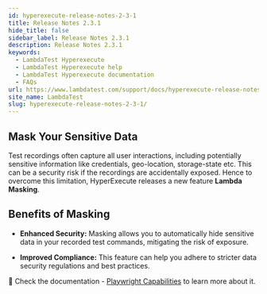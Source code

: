 ```yaml
---
id: hyperexecute-release-notes-2-3-1
title: Release Notes 2.3.1
hide_title: false
sidebar_label: Release Notes 2.3.1
description: Release Notes 2.3.1
keywords:
  - LambdaTest Hyperexecute
  - LambdaTest Hyperexecute help
  - LambdaTest Hyperexecute documentation
  - FAQs
url: https://www.lambdatest.com/support/docs/hyperexecute-release-notes-2-3-1/
site_name: LambdaTest
slug: hyperexecute-release-notes-2-3-1/
---
```


<script type="application/ld+json"
      dangerouslySetInnerHTML={{ __html: JSON.stringify({
       "@context": "https://schema.org",
        "@type": "BreadcrumbList",
        "itemListElement": [{
          "@type": "ListItem",
          "position": 1,
          "name": "Home",
          "item": "https://www.lambdatest.com"
        },{
          "@type": "ListItem",
          "position": 2,
          "name": "Support",
          "item": "https://www.lambdatest.com/support/docs/"
        },{
          "@type": "ListItem",
          "position": 3,
          "name": "Release Notes",
          "item": "https://www.lambdatest.com/support/docs/hyperexecute-release-notes-2-3-1/"
        }]
      })
    }}
></script>

## Mask Your Sensitive Data

Test recordings often capture all user interactions, including potentially sensitive information like credentials, geo-location, storage-state etc. This can be a security risk if the recordings are accidentally exposed. Hence to overcome this limitation, HyperExecute releases a new feature **Lambda Masking**.

## Benefits of Masking

- **Enhanced Security:** Masking allows you to automatically hide sensitive data in your recorded test commands, mitigating the risk of exposure.

- **Improved Compliance:** This feature can help you adhere to stricter data security regulations and best practices.

📕 Check the documentation - [Playwright Capabilities](/support/docs/capabilities-for-playwright/) to learn more about it.